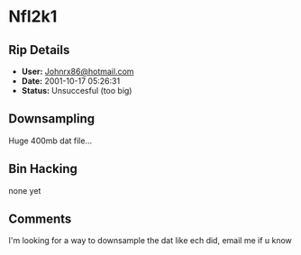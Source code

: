 # Nfl2k1

## Rip Details

- **User:** Johnrx86@hotmail.com
- **Date:** 2001-10-17 05:26:31
- **Status:** Unsuccesful (too big)

## Downsampling

Huge 400mb dat file...

## Bin Hacking

none yet

## Comments

I'm looking for a way to downsample the dat like ech did, email me if u know

